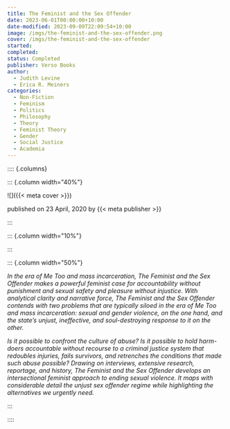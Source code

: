 ```yaml
---
title: The Feminist and the Sex Offender
date: 2023-06-01T00:00:00+10:00
date-modified: 2023-09-09T22:09:54+10:00
image: /imgs/the-feminist-and-the-sex-offender.png
cover: /imgs/the-feminist-and-the-sex-offender
started: 
completed: 
status: Completed
publisher: Verso Books
author:
  - Judith Levine
  - Erica R. Meiners
categories:
  - Non-Fiction
  - Feminism
  - Politics
  - Philosophy
  - Theory
  - Feminist Theory
  - Gender
  - Social Justice
  - Academia
---
```


:::: {.columns}

::: {.column width="40%"}

![]({{< meta cover >}})

published on 23 April, 2020 by {{< meta publisher >}}

:::

::: {.column width="10%"}
<!-- empty column to create gap -->
:::

::: {.column width="50%"}

_In the era of _Me Too_ and mass incarceration, The Feminist and the Sex Offender makes a powerful feminist case for accountability without punishment and sexual safety and pleasure without injustice. With analytical clarity and narrative force, The Feminist and the Sex Offender contends with two problems that are typically siloed in the era of _Me Too_ and mass incarceration: sexual and gender violence, on the one hand, and the state’s unjust, ineffective, and soul-destroying response to it on the other._

_Is it possible to confront the culture of abuse? Is it possible to hold harm-doers accountable without recourse to a criminal justice system that redoubles injuries, fails survivors, and retrenches the conditions that made such abuse possible? Drawing on interviews, extensive research, reportage, and history, The Feminist and the Sex Offender develops an intersectional feminist approach to ending sexual violence. It maps with considerable detail the unjust sex offender regime while highlighting the alternatives we urgently need._

:::

::::
